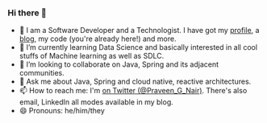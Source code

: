 ### Hi there 👋


- 🔭 I am a Software Developer and a Technologist. I have got my [profile](https://praveeng-nair.web.app), a [blog](https://praveeng-nair.medium.com/), my code (you're already here!) and more. 
- 🌱 I’m currently learning Data Science and basically interested in all cool stuffs of Machine learning as well as SDLC.
- 👯 I’m looking to collaborate on Java, Spring and its adjacent communities.
- 💬 Ask me about Java, Spring and cloud native, reactive architectures. 
- 📫 How to reach me: I'm [on Twitter (@Praveen_G_Nair)](https://twitter.com/Praveen_G_Nair). There's also email, LinkedIn all modes available in my blog.
- 😄 Pronouns: he/him/they
